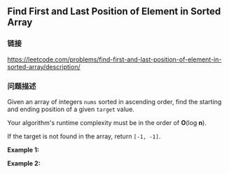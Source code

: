 ## Find First and Last Position of Element in Sorted Array  
### 链接  
https://leetcode.com/problems/find-first-and-last-position-of-element-in-sorted-array/description/  
### 问题描述
Given an array of integers `nums` sorted in ascending order, find the starting and ending position of a given `target` value.

Your algorithm&#39;s runtime complexity must be in the order of **O**(log **n**).

If the target is not found in the array, return `[-1, -1]`.

**Example 1:**

**Example 2:**
